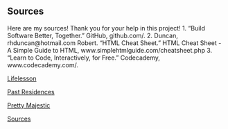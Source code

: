 ## Sources

 <body> Here are my sources! Thank you for your help in this project!
  
<Body>
1. “Build Software Better, Together.” GitHub, github.com/.
2. Duncan, rhduncan@hotmail.com Robert. “HTML Cheat Sheet.” HTML Cheat Sheet - A Simple Guide to HTML, www.simplehtmlguide.com/cheatsheet.php
3. “Learn to Code, Interactively, for Free.” Codecademy, www.codecademy.com/.

<a href="https://lifesaver1414.github.io/Lifelesson/"> Lifelesson </a>

<a href="https://lifesaver1414.github.io/Past-Residences/"> Past Residences </a>

<a href="https://lifesaver1414.github.io/Pretty-Majestic/"> Pretty Majestic </a>

<a href="https://lifesaver1414.github.io/Sources/"> Sources </a>
